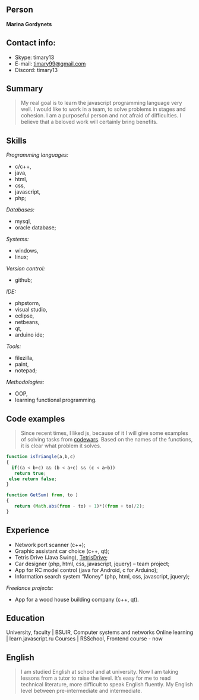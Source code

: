 ## Person
**Marina Gordynets**

## Contact info:
* Skype: timary13
* E-mail: [timary99@gmail.com](timary99@gmail.com)
* Discord: timary13

## Summary
> My real goal is to learn the javascript programming language very well. I would like to work in a team, to solve problems in stages and cohesion. I am a purposeful person and not afraid of difficulties. I believe that a beloved work will certainly bring benefits.

## Skills
*Programming languages:*
- c/c++, 
- java, 
- html, 
- css, 
- javascript, 
- php;

*Databases:* 
- mysql, 
- oracle database;

*Systems:* 
- windows, 
- linux;

*Version control:* 
- github;

*IDE:* 
- phpstorm, 
- visual studio, 
- eclipse, 
- netbeans, 
- qt, 
- arduino ide;

*Tools:* 
- filezilla, 
- paint, 
- notepad;

*Methodologies:* 
- OOP, 
- learning functional programming.

## Code examples
> Since recent times, I liked js, because of it I will give some examples of solving tasks from [codewars]( https://www.codewars.com). Based on the names of the functions, it is clear what problem it solves.

```javascript
function isTriangle(a,b,c)
{
  if((a < b+c) && (b < a+c) && (c < a+b))
   return true;
 else return false;
}
```

```javascript
function GetSum( from, to )
{
   return (Math.abs(from - to) + 1)*((from + to)/2);
}
```

## Experience
- Network port scanner (c++);
- Graphic assistant car choice (c++, qt);
- Tetris Drive (Java Swing), [TetrisDrive](https://github.com/timary13/TetrisDrive);
- Car designer (php, html, css, javascript, jquery) – team project;
- App for RC model control (java for Android, c for Arduino);
- Information search system “Money” (php, html, css, javascript, jquery);

*Freelance projects:*
- App for a wood house building company (с++, qt).

## Education
University, faculty	| BSUIR, Computer systems and networks
Online learning	| learn.javascript.ru
Courses	| RSSchool, Frontend course - now

## English
> I am studied English at school and at university. Now I am taking lessons from a tutor to raise the level. It’s easy for me to read technical literature, more difficult to speak English fluently. My English level between pre-intermediate and intermediate.

